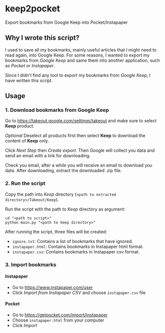 # keep2pocket

Export bookmarks from Google Keep into Pocket/Instapaper

## Why I wrote this script?

I used to save all my bookmarks, mainly useful articles that I might need to read again, into Google Keep. 
For some reasons, I wanted to export my bookmarks from *Google Keep* and same them into another application, 
such as *Pocket* or *Instapaper*.

Since I didn't find any tool to export my bookmarks from *Google Keep*, I have written this script.

## Usage

### 1. Download bookmarks from Google Keep

Go to https://takeout.google.com/settings/takeout and make sure to select **Keep** product.

*Optional* Deselect all products first then select **Keep** to download the content of **Keep** only.

Click *Next Step* then *Create export*. Then Google will collect you data and send an email with a link for downloading.  

Check you email, after a while you will receive an email to download you data. 
After downloading, extract the downloaded .zip file. 

### 2. Run the script

Copy the path into *Keep* directory (`<path to extracted directory>/Takeout/Keep`).

Run the script with the path to *Keep* directory as argument:
```
cd "<path to script>"
python main.py "<path to keep directory>"
```

After running the script, three files will be created:

* `ignore.txt`: Contains a list of bookmarks that have ignored.
* `instapaper.html`: Contains bookmarks in Instapaper html format.
* `instapaper.csv`: Contains bookmarks in Instapaper csv format.

### 3. Import bookmarks

#### Instapaper

* Go to https://www.instapaper.com/user
* Click *Import from Instapaper CSV* and choose `instapaper.csv` file

#### Pocket

* Go to https://getpocket.com/import/instapaper
* Choose `instapaper.html` from your computer
* Click *Import*
